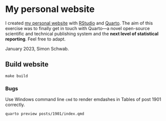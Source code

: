 # My personal website

I created [my personal website](https://schw4b.github.io/) with [RStudio](https://posit.co/downloads/) and [Quarto](https://quarto.org/docs/websites/). The aim of this exercise was to finally get in touch with Quarto&mdash;a novel open-source scientific and technical publishing system and the **next level of statistical reporting**. Feel free to adapt.

January 2023, Simon Schwab.

## Build website

```
make build
```

### Bugs

Use Windows command line `cmd` to render emdashes in Tables of post 1901 correctly.

```
quarto preview posts/1901/index.qmd
```